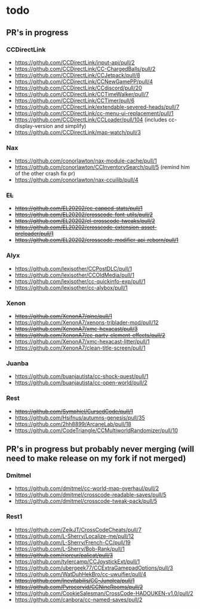 <!-- markdownlint-disable MD013 MD034 -->

# todo

## PR's in progress

### CCDirectLink

- https://github.com/CCDirectLink/input-api/pull/2
- https://github.com/CCDirectLink/CC-ChargedBalls/pull/2
- https://github.com/CCDirectLink/CCJetpack/pull/8
- https://github.com/CCDirectLink/CCNewGamePP/pull/4
- https://github.com/CCDirectLink/CCdiscord/pull/20
- https://github.com/CCDirectLink/CCTimeWalker/pull/7
- https://github.com/CCDirectLink/CCTimer/pull/6
- https://github.com/CCDirectLink/extendable-severed-heads/pull/7
- https://github.com/CCDirectLink/cc-menu-ui-replacement/pull/1
- https://github.com/CCDirectLink/CCLoader/pull/104 (includes cc-display-version and simplify)
- https://github.com/CCDirectLink/map-watch/pull/3

### Nax

- https://github.com/conorlawton/nax-module-cache/pull/1
- https://github.com/conorlawton/CCInventorySearch/pull/5 (remind him of the other crash fix pr)
- https://github.com/conorlawton/nax-ccuilib/pull/4

### ~~EL~~

- ~~https://github.com/EL20202/cc-capped-stats/pull/1~~
- ~~https://github.com/EL20202/crosscode-font-utils/pull/2~~
- ~~https://github.com/EL20202/el-crosscode-tweaks/pull/2~~
- ~~https://github.com/EL20202/crosscode-extension-asset-preloader/pull/1~~
- ~~https://github.com/EL20202/crosscode-modifier-api-reborn/pull/1~~

### Alyx

- https://github.com/lexisother/CCPostDLC/pull/1
- https://github.com/lexisother/CCOldMedia/pull/1
- https://github.com/lexisother/cc-quickinfo-exp/pull/1
- https://github.com/lexisother/cc-alybox/pull/1

### Xenon

- ~~https://github.com/XenonA7/qine/pull/1~~
- https://github.com/XenonA7/xenons-triblader-mod/pull/12
- ~~https://github.com/XenonA7/xmc-hexacast/pull/3~~
- ~~https://github.com/XenonA7/cc-party-element-effects/pull/2~~
- https://github.com/XenonA7/xmc-hexacast-litter/pull/1
- https://github.com/XenonA7/clean-title-screen/pull/1

### Juanba

- https://github.com/buanjautista/cc-shock-quest/pull/1
- https://github.com/buanjautista/cc-open-world/pull/2

### Rest

- ~~https://github.com/Symphiel/CursedCode/pull/1~~
- https://github.com/Hsifnus/autumns-genesis/pull/35
- https://github.com/2hh8899/ArcaneLab/pull/18
- https://github.com/CodeTriangle/CCMultiworldRandomizer/pull/10

## PR's in progress but probably never merging (will need to make release on my fork if not merged)

### Dmitmel

- https://github.com/dmitmel/cc-world-map-overhaul/pull/2
- https://github.com/dmitmel/crosscode-readable-saves/pull/5
- https://github.com/dmitmel/crosscode-tweak-pack/pull/5

### Rest1

- https://github.com/ZeikJT/CrossCodeCheats/pull/7
- https://github.com/L-Sherry/Localize-me/pull/12
- https://github.com/L-Sherry/French-CC/pull/19
- https://github.com/L-Sherry/Bob-Rank/pull/1
- ~~https://github.com/rioreur/palicat/pull/3~~
- https://github.com/tylercamp/CCJoystickExt/pull/1
- https://github.com/ubergeek77/CCExtraGamepadOptions/pull/3
- https://github.com/WatDuhHekBro/cc-uwuifier/pull/4
- ~~https://github.com/Inevitabilis/CC-Junolea/pull/1~~
- ~~https://github.com/Pyrocorvid/CCNineRooms/pull/2~~
- https://github.com/CookieSalesman/CrossCode-HADOUKEN-v1.0/pull/2
- https://github.com/canbora/cc-named-saves/pull/2
